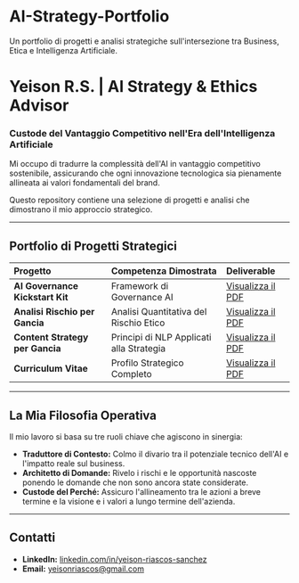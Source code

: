 # AI-Strategy-Portfolio
Un portfolio di progetti e analisi strategiche sull'intersezione tra Business, Etica e Intelligenza Artificiale.
# Yeison R.S. | AI Strategy & Ethics Advisor
### Custode del Vantaggio Competitivo nell'Era dell'Intelligenza Artificiale

Mi occupo di tradurre la complessità dell'AI in vantaggio competitivo sostenibile, assicurando che ogni innovazione tecnologica sia pienamente allineata ai valori fondamentali del brand.

Questo repository contiene una selezione di progetti e analisi che dimostrano il mio approccio strategico.

---

## Portfolio di Progetti Strategici

| Progetto | Competenza Dimostrata | Deliverable |
| :--- | :--- | :--- |
| **AI Governance Kickstart Kit** | Framework di Governance AI | [Visualizza il PDF](AEVF_one_pager_professional.pdf) |
| **Analisi Rischio per Gancia** | Analisi Quantitativa del Rischio Etico | [Visualizza il PDF](PoC_02_Gancia_Risk_Analysis.pdf) |
| **Content Strategy per Gancia** | Principi di NLP Applicati alla Strategia | [Visualizza il PDF](PoC_03_Gancia_Content_Strategy.pdf) |
| **Curriculum Vitae** | Profilo Strategico Completo | [Visualizza il PDF](CV_Yeison_RS_AI_Advisor.pdf) |

---

## La Mia Filosofia Operativa

Il mio lavoro si basa su tre ruoli chiave che agiscono in sinergia:

* **Traduttore di Contesto:** Colmo il divario tra il potenziale tecnico dell'AI e l'impatto reale sul business.
* **Architetto di Domande:** Rivelo i rischi e le opportunità nascoste ponendo le domande che non sono ancora state considerate.
* **Custode del Perché:** Assicuro l'allineamento tra le azioni a breve termine e la visione e i valori a lungo termine dell'azienda.

---

## Contatti

* **LinkedIn:** [linkedin.com/in/yeison-riascos-sanchez](https://www.linkedin.com/in/yeison-riascos-sanchez)
* **Email:** yeisonriascos@gmail.com
